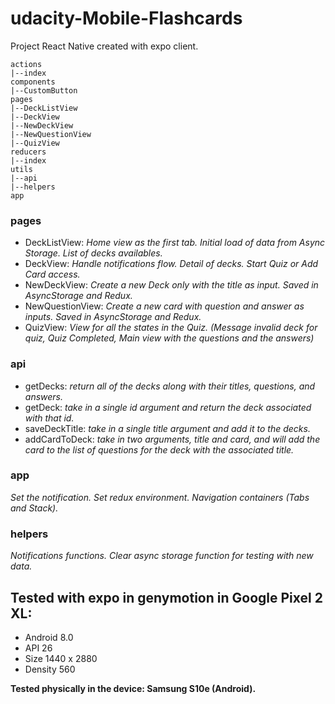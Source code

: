 # udacity-Mobile-Flashcards

Project React Native created with expo client.

```
actions
|--index
components
|--CustomButton
pages
|--DeckListView
|--DeckView
|--NewDeckView
|--NewQuestionView
|--QuizView
reducers
|--index
utils
|--api
|--helpers
app
```
### pages
- DeckListView: *Home view as the first tab. Initial load of data from Async Storage. List of decks availables.*
- DeckView: *Handle notifications flow. Detail of decks. Start Quiz or Add Card access.*
- NewDeckView: *Create a new Deck only with the title as input. Saved in AsyncStorage and Redux.*
- NewQuestionView: *Create a new card with question and answer as inputs. Saved in AsyncStorage and Redux.*
- QuizView: *View for all the states in the Quiz. (Message invalid deck for quiz, Quiz Completed, Main view with the questions and the answers)*
### api
- getDecks: *return all of the decks along with their titles, questions, and answers.*
- getDeck: *take in a single id argument and return the deck associated with that id.*
- saveDeckTitle: *take in a single title argument and add it to the decks.*
- addCardToDeck: *take in two arguments, title and card, and will add the card to the list of questions for the deck with the associated title.*
### app
*Set the notification.
Set redux environment.
Navigation containers (Tabs and Stack).*
### helpers
*Notifications functions. Clear async storage function for testing with new data.*
## Tested with expo in genymotion in Google Pixel 2 XL:
- Android 8.0
- API 26
- Size 1440 x 2880
- Density 560

**Tested physically in the device: Samsung S10e (Android).**
